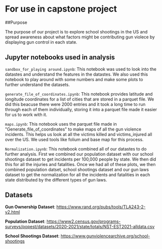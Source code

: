 # For use in capstone project

##Purpose

The purpose of our project is to explore school shootings in the US and spread awareness about what factors might be contributing gun violece by displaying gun control in each state.

## Jupyter notebooks used in analysis

`sandbox_for_playing around.ipynb`:
This notebook was used to look into the datastes and understand the features in the datastes. We also used this notebook to play around with some numbers and make some plots to further understand the datasets. 


`generate_file_of_coordinates.ipynb`:
This notebook provides latitude and longitude coordinates for a list of cities that are stored in a parquet file. We did this beacuse there were 2000 entries and it took a long time to run through each of them individually, storing it into a parquet file made it easier for us to work with it.


`maps.ipynb`:
This notebook uses the parquet file made in "Generate_file_of_coordinates" to make maps of all the gun violence incidents. This helps us look at all the victims killed and victims_injured all over the US. We used tools like folium and base map for this process.


`Normalization.ipynb`:
This notebook combined all of our datastes to do further analysis. First we combined our population dataset with our school shootings dataset to get incidents per 100,000 people by state. We then did this for all the injuries and fatalities. Once we had all of these plots, we then combined population datset, school shootings dataset and our gun laws dataset to get the normalization for all the incidents and fatalities in each state distributed by the different types of gun laws. 

## Datasets

**Gun Ownership Dataset**:
https://www.rand.org/pubs/tools/TLA243-2-v2.html


**Population Dataset**: 
https://www2.census.gov/programs-surveys/popest/datasets/2020-2021/state/totals/NST-EST2021-alldata.csv


**School Shootings Dataset**:
https://www.gunviolencearchive.org/school-shootings




